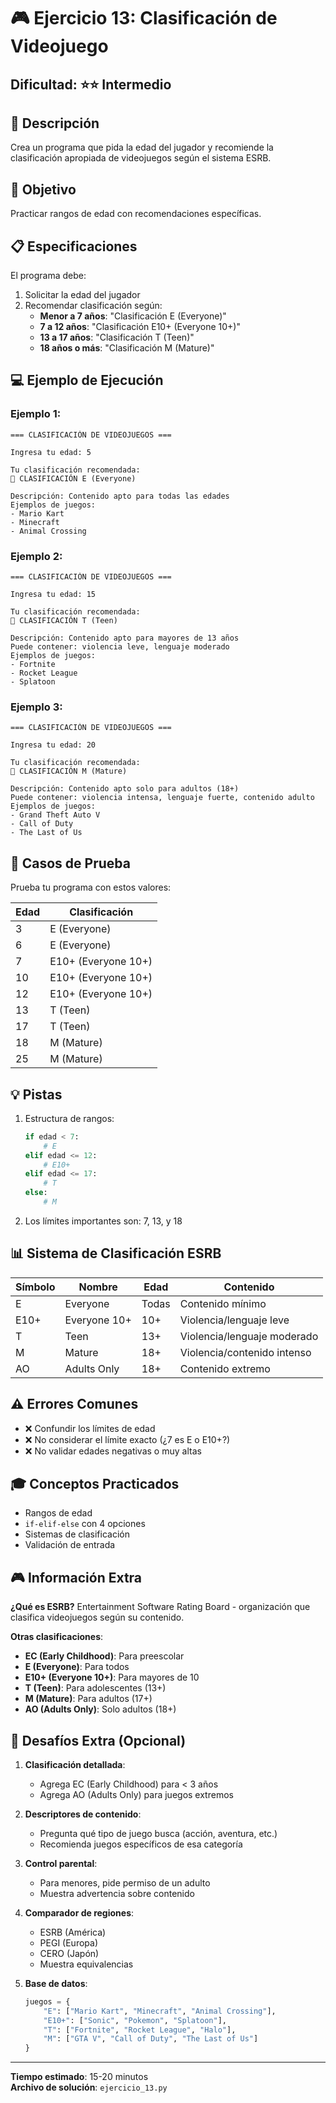 # 🎮 Ejercicio 13: Clasificación de Videojuego

## Dificultad: ⭐⭐ Intermedio

## 📝 Descripción

Crea un programa que pida la edad del jugador y recomiende la clasificación apropiada de videojuegos según el sistema ESRB.

## 🎯 Objetivo

Practicar rangos de edad con recomendaciones específicas.

## 📋 Especificaciones

El programa debe:

1. Solicitar la edad del jugador
2. Recomendar clasificación según:
   - **Menor a 7 años**: "Clasificación E (Everyone)"
   - **7 a 12 años**: "Clasificación E10+ (Everyone 10+)"
   - **13 a 17 años**: "Clasificación T (Teen)"
   - **18 años o más**: "Clasificación M (Mature)"

## 💻 Ejemplo de Ejecución

### Ejemplo 1:
```
=== CLASIFICACIÓN DE VIDEOJUEGOS ===

Ingresa tu edad: 5

Tu clasificación recomendada:
📗 CLASIFICACIÓN E (Everyone)

Descripción: Contenido apto para todas las edades
Ejemplos de juegos:
- Mario Kart
- Minecraft
- Animal Crossing
```

### Ejemplo 2:
```
=== CLASIFICACIÓN DE VIDEOJUEGOS ===

Ingresa tu edad: 15

Tu clasificación recomendada:
📙 CLASIFICACIÓN T (Teen)

Descripción: Contenido apto para mayores de 13 años
Puede contener: violencia leve, lenguaje moderado
Ejemplos de juegos:
- Fortnite
- Rocket League
- Splatoon
```

### Ejemplo 3:
```
=== CLASIFICACIÓN DE VIDEOJUEGOS ===

Ingresa tu edad: 20

Tu clasificación recomendada:
📕 CLASIFICACIÓN M (Mature)

Descripción: Contenido apto solo para adultos (18+)
Puede contener: violencia intensa, lenguaje fuerte, contenido adulto
Ejemplos de juegos:
- Grand Theft Auto V
- Call of Duty
- The Last of Us
```

## 🧪 Casos de Prueba

Prueba tu programa con estos valores:

| Edad | Clasificación |
|------|---------------|
| 3 | E (Everyone) |
| 6 | E (Everyone) |
| 7 | E10+ (Everyone 10+) |
| 10 | E10+ (Everyone 10+) |
| 12 | E10+ (Everyone 10+) |
| 13 | T (Teen) |
| 17 | T (Teen) |
| 18 | M (Mature) |
| 25 | M (Mature) |

## 💡 Pistas

1. Estructura de rangos:
   ```python
   if edad < 7:
       # E
   elif edad <= 12:
       # E10+
   elif edad <= 17:
       # T
   else:
       # M
   ```

2. Los límites importantes son: 7, 13, y 18

## 📊 Sistema de Clasificación ESRB

| Símbolo | Nombre | Edad | Contenido |
|---------|--------|------|-----------|
| E | Everyone | Todas | Contenido mínimo |
| E10+ | Everyone 10+ | 10+ | Violencia/lenguaje leve |
| T | Teen | 13+ | Violencia/lenguaje moderado |
| M | Mature | 18+ | Violencia/contenido intenso |
| AO | Adults Only | 18+ | Contenido extremo |

## ⚠️ Errores Comunes

- ❌ Confundir los límites de edad
- ❌ No considerar el límite exacto (¿7 es E o E10+?)
- ❌ No validar edades negativas o muy altas

## 🎓 Conceptos Practicados

- Rangos de edad
- `if-elif-else` con 4 opciones
- Sistemas de clasificación
- Validación de entrada

## 🎮 Información Extra

**¿Qué es ESRB?**
Entertainment Software Rating Board - organización que clasifica videojuegos según su contenido.

**Otras clasificaciones**:
- **EC (Early Childhood)**: Para preescolar
- **E (Everyone)**: Para todos
- **E10+ (Everyone 10+)**: Para mayores de 10
- **T (Teen)**: Para adolescentes (13+)
- **M (Mature)**: Para adultos (17+)
- **AO (Adults Only)**: Solo adultos (18+)

## 🚀 Desafíos Extra (Opcional)

1. **Clasificación detallada**:
   - Agrega EC (Early Childhood) para < 3 años
   - Agrega AO (Adults Only) para juegos extremos

2. **Descriptores de contenido**:
   - Pregunta qué tipo de juego busca (acción, aventura, etc.)
   - Recomienda juegos específicos de esa categoría

3. **Control parental**:
   - Para menores, pide permiso de un adulto
   - Muestra advertencia sobre contenido

4. **Comparador de regiones**:
   - ESRB (América)
   - PEGI (Europa)
   - CERO (Japón)
   - Muestra equivalencias

5. **Base de datos**:
   ```python
   juegos = {
       "E": ["Mario Kart", "Minecraft", "Animal Crossing"],
       "E10+": ["Sonic", "Pokemon", "Splatoon"],
       "T": ["Fortnite", "Rocket League", "Halo"],
       "M": ["GTA V", "Call of Duty", "The Last of Us"]
   }
   ```

---

**Tiempo estimado**: 15-20 minutos  
**Archivo de solución**: `ejercicio_13.py`

